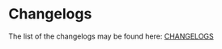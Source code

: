 # Changelogs

The list of the changelogs may be found here: [CHANGELOGS](https://core.lirx.org/docs/changelogs/1.0.0/)
